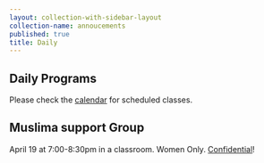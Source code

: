 ```yaml
---
layout: collection-with-sidebar-layout
collection-name: annoucements
published: true
title: Daily
---
```


## Daily Programs
Please check the [calendar](http://www.icsd.org/calendar) for scheduled classes.

## Muslima support Group
April 19 at 7:00-8:30pm in a classroom. Women Only. [Confidential](http://www.icsd.org/events/muslima-support-group)!